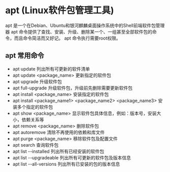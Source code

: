 # apt (Linux软件包管理工具)

apt 是一个在Debian、Ubuntu和银河麒麟桌面操作系统中的Shell前端软件包管理器
apt 命令提供了查找、安装、升级、删除某一个、一组甚至全部软件包的命令，而且命令简洁而又好记。
apt 命令执行需要root权限。

## apt 常用命令

- apt update 列出所有可更新的软件清单
- apt update <package_name> 更新指定的软件包
- apt upgrade 升级软件包
- apt full-upgrade 升级软件包，升级前先删除需要更新软件包
- apt install <package_name> 安装指定的软件包
- apt install <package_name1> <package_name2> <package_name3> 安装多个指定的软件包
- apt show <package_name> 显示软件包具体信息，例如：版本号，安装大小，依赖关系等
- apt remove <package_name> 删除软件包
- apt autoremove 清除不再使用的依赖和库文件
- apt purge <package_name> 移除软件包及配置文件
- apt search <keyword> 查询软件包
- apt list --installed 列出所有已经安装的软件包
- apt list --upgradeable 列出所有可更新的软件包及版本信息
- apt list --all-versions 列出所有已安装的包的版本信息